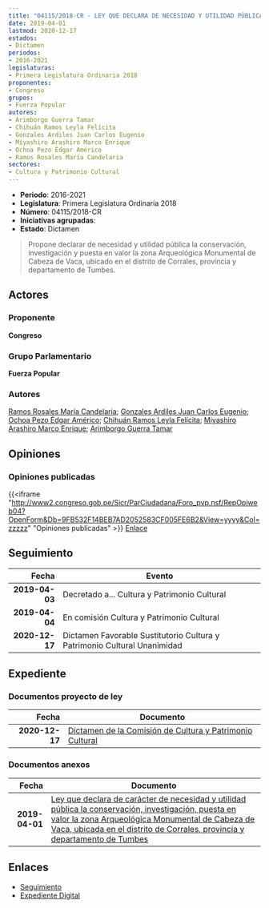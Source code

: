 ```yaml
---
title: "04115/2018-CR - LEY QUE DECLARA DE NECESIDAD Y UTILIDAD PÚBLICA LA CONSERVACIÓN, INVESTIGACIÓN, PUESTA EN VALOR DE LA ZONA ARQUEOLÓGICA MONUMENTAL DE CABEZA DE VACA, UBICADA EN EL DISTRITO DE CORRALES, PROVINCIA ,Y DEPARTAMENTO DE TUMBES"
date: 2019-04-01
lastmod: 2020-12-17
estados:
- Dictamen
periodos:
- 2016-2021
legislaturas:
- Primera Legislatura Ordinaria 2018
proponentes:
- Congreso
grupos:
- Fuerza Popular
autores:
- Arimborgo Guerra Tamar
- Chihuán Ramos Leyla Felícita
- Gonzales Ardiles Juan Carlos Eugenio
- Miyashiro Arashiro Marco Enrique
- Ochoa Pezo Édgar Américo
- Ramos Rosales María Candelaria
sectores:
- Cultura y Patrimonio Cultural
---
```

- **Periodo**: 2016-2021
- **Legislatura**: Primera Legislatura Ordinaria 2018
- **Número**: 04115/2018-CR
- **Iniciativas agrupadas**: 
- **Estado**: Dictamen

> Propone declarar de necesidad y utilidad pública la conservación, investigación y puesta en valor la zona Arqueológica Monumental de Cabeza de Vaca, ubicado en el distrito de Corrales, provincia y departamento de Tumbes.


## Actores

### Proponente

**Congreso**

### Grupo Parlamentario

**Fuerza Popular**

### Autores

[Ramos Rosales María Candelaria](mailto:mailto:mramosr@congreso.gob.pe); [Gonzales Ardiles Juan Carlos Eugenio](mailto:mailto:jgonzalesa@congreso.gob.pe); [Ochoa Pezo Édgar Américo](mailto:mailto:eochoa@congreso.gob.pe); [Chihuán Ramos Leyla Felícita](mailto:mailto:lchihuan@congreso.gob.pe); [Miyashiro Arashiro Marco Enrique](mailto:mailto:mmiyashiro@congreso.gob.pe); [Arimborgo Guerra Tamar](mailto:mailto:tarimborgo@congreso.gob.pe)

## Opiniones

### Opiniones publicadas

{{<iframe "http://www2.congreso.gob.pe/Sicr/ParCiudadana/Foro_pvp.nsf/RepOpiweb04?OpenForm&Db=9FB532F14BEB7AD2052583CF005FE6B2&View=yyyy&Col=zzzzz" "Opiniones publicadas" >}}
[Enlace](http://www2.congreso.gob.pe/Sicr/ParCiudadana/Foro_pvp.nsf/RepOpiweb04?OpenForm&Db=9FB532F14BEB7AD2052583CF005FE6B2&View=yyyy&Col=zzzzz)


## Seguimiento

| Fecha | Evento |
|------:|--------|
| **2019-04-03** | Decretado a... Cultura y Patrimonio Cultural |
| **2019-04-04** | En comisión Cultura y Patrimonio Cultural |
| **2020-12-17** | Dictamen Favorable Sustitutorio Cultura y Patrimonio Cultural Unanimidad |

## Expediente

### Documentos proyecto de ley

| Fecha | Documento |
|------:|-----------|
| **2020-12-17** | [Dictamen de la Comisión de Cultura y Patrimonio Cultural](http://www.leyes.congreso.gob.pe/Documentos/2016_2021/Dictamenes/Proyectos_de_Ley/04115DC05MAY20201217.pdf) |

### Documentos anexos

| Fecha | Documento |
|------:|-----------|
| **2019-04-01** | [Ley que declara de carácter de necesidad y utilidad pública la conservación, investigación, puesta en valor la zona Arqueológica Monumental de Cabeza de Vaca, ubicada en el distrito de Corrales, provincia y departamento de Tumbes](http://www.leyes.congreso.gob.pe/Documentos/2016_2021/Proyectos_de_Ley_y_de_Resoluciones_Legislativas/PL0411520190401.pdf) |

## Enlaces

- [Seguimiento](http://www2.congreso.gob.pe/Sicr/TraDocEstProc/CLProLey2016.nsf/f7fff46988ca05b1052578e100829cc7/9162b47b7abdc24d052583cf00629bcb?OpenDocument)
- [Expediente Digital](http://www2.congreso.gob.pe/Sicr/TraDocEstProc/Expvirt_2011.nsf/visbusqptramdoc1621/04115?opendocument)

